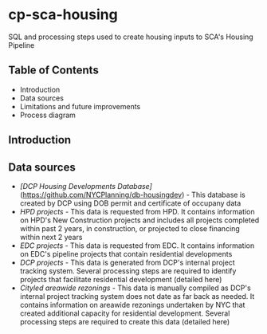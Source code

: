 # cp-sca-housing
SQL and processing steps used to create housing inputs to SCA's Housing Pipeline

## Table of Contents
- Introduction
- Data sources
- Limitations and future improvements
- Process diagram

## Introduction


## Data sources
- *[DCP Housing Developments Database]*(https://github.com/NYCPlanning/db-housingdev) - This database is created by DCP using DOB permit and certificate of occupany data
- *HPD projects* - This data is requested from HPD. It contains information on HPD's New Construction projects and includes all projects completed within past 2 years, in construction, or projected to close financing within next 2 years
- *EDC projects* - This data is requested from EDC. It contains information on EDC's pipeline projects that contain residential developments
- *DCP projects* - This data is generated from DCP's internal project tracking system. Several processing steps are required to identify projects that facilitate residential development (detailed here)
- *Cityled areawide rezonings* - This data is manually compiled as DCP's internal project tracking system does not date as far back as needed. It contains information on areawide rezonings undertaken by NYC that created additional capacity for residential development. Several processing steps are required to create this data (detailed here)
